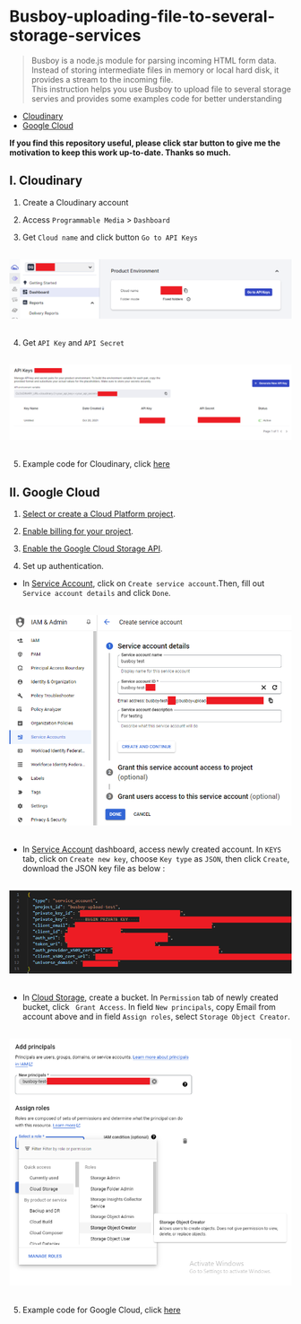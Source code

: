 # Busboy-uploading-file-to-several-storage-services

> Busboy is a node.js module for parsing incoming HTML form data. Instead of storing intermediate files in memory or local hard disk, it provides a stream to the incoming file.\
> This instruction helps you use Busboy to upload file to several storage servies and provides some examples code for better understanding

- [Cloudinary](#i-cloudinary)
- [Google Cloud](#ii-google-cloud)

<b>If you find this repository useful, please click star button to give me the motivation to keep this work up-to-date. Thanks so much. </b>

## I. Cloudinary

1. Create a Cloudinary account

2. Access `Programmable Media` > `Dashboard`

3. Get `Cloud name` and click button `Go to API Keys`
<br/>
<div align="center"><img src='images/cloudname.png'></div>
<br/>

4. Get `API Key` and `API Secret`
<br/>
<div align="center"><img src='images/apikey.png'></div>
<br/>

5. Example code for Cloudinary, click [here](routes/cloudinary.js)

## II. Google Cloud

1. [Select or create a Cloud Platform project](https://console.cloud.google.com/project).

2. [Enable billing for your project](https://support.google.com/cloud/answer/6293499#enable-billing).

3. [Enable the Google Cloud Storage API](https://www.npmjs.com/package/@google-cloud/storage#:~:text=Enable%20the%20Google%20Cloud%20Storage%20API.).

4. Set up authentication.

- In [Service Account](https://console.cloud.google.com/iam-admin/serviceaccounts), click on `Create service account`.Then, fill out `Service account details` and click `Done`.
<br/>
<div align="center"><img src='images/service_account.png'></div>
<br/>

- In [Service Account](https://console.cloud.google.com/iam-admin/serviceaccounts) dashboard, access newly created account. In `KEYS` tab, click on `Create new key`, choose `Key type` as `JSON`, then click `Create`, download the JSON key file as below :
<br/>
<div align="center"><img src='images/json_file.png'></div>
<br/>

- In [Cloud Storage](https://console.cloud.google.com/storage), create a bucket. In `Permission` tab of newly created bucket, click ` Grant Access`. In field `New principals`, copy Email from account above and in field `Assign roles`, select `Storage Object Creator`.
<br/>
<div align="center"><img src='images/grant_access.png'></div>
<br/>

5. Example code for Google Cloud, click [here](routes/googleCloud.js)
   <br/>
